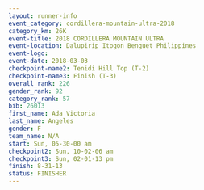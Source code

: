 ```yaml
---
layout: runner-info 
event_category: cordillera-mountain-ultra-2018 
category_km: 26K 
event-title: 2018 CORDILLERA MOUNTAIN ULTRA 
event-location: Dalupirip Itogon Benguet Philippines 
event-logo: 
event-date: 2018-03-03 
checkpoint-name2: Tenidi Hill Top (T-2) 
checkpoint-name3: Finish (T-3) 
overall_rank: 226
gender_rank: 92
category_rank: 57
bib: 26013
first_name: Ada Victoria
last_name: Angeles
gender: F
team_name: N/A
start: Sun, 05-30-00 am
checkpoint2: Sun, 10-02-06 am
checkpoint3: Sun, 02-01-13 pm
finish: 8-31-13
status: FINISHER
---
```

